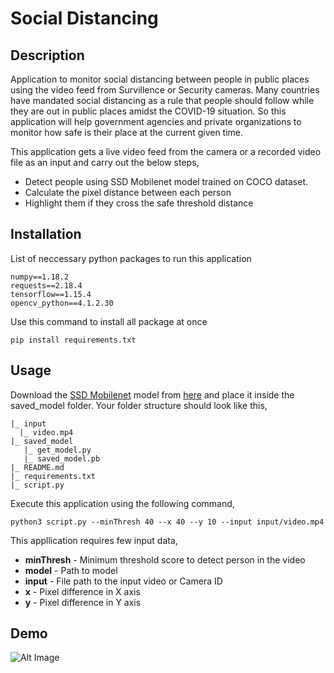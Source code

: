 # Social Distancing
## Description
Application to monitor social distancing between people in public places using the video feed from Survillence or Security cameras.
Many countries have mandated social distancing as a rule that people should follow while they are out in public places amidst the COVID-19 situation. So this application will help government agencies and private organizations to monitor how safe is their place at the current given time.

This application gets a live video feed from the camera or a recorded video file as an input and carry out the below steps,
  - Detect people using SSD Mobilenet model trained on COCO dataset.
  - Calculate the pixel distance between each person
  - Highlight them if they cross the safe threshold distance

## Installation
List of neccessary python packages to run this application
```
numpy==1.18.2
requests==2.18.4
tensorflow==1.15.4
opencv_python==4.1.2.30
```
Use this command to install all package at once
```
pip install requirements.txt 
```
## Usage
Download the [SSD Mobilenet](https://drive.google.com/uc?id=1wqpmLlWht7Ihs1mH2WQnLdKxoSj6c8SN&export=download) model from [here](https://drive.google.com/uc?id=1wqpmLlWht7Ihs1mH2WQnLdKxoSj6c8SN&export=download) and place it inside the saved_model folder. Your folder structure should look like this,
```
|_ input
  |_ video.mp4
|_ saved_model
   |_ get_model.py
   |_ saved_model.pb
|_ README.md
|_ requirements.txt
|_ script.py
```

Execute this application using the following command,
```
python3 script.py --minThresh 40 --x 40 --y 10 --input input/video.mp4
```
This appllication requires few input data,

  - **minThresh** - Minimum threshold score to detect person in the video
  - **model** -  Path to model 
  - **input** - File path to the input video or Camera ID
  - **x** - Pixel difference in X axis
  - **y** - Pixel difference in Y axis
  
 ## Demo
 ![Alt Image](demo.gif)
